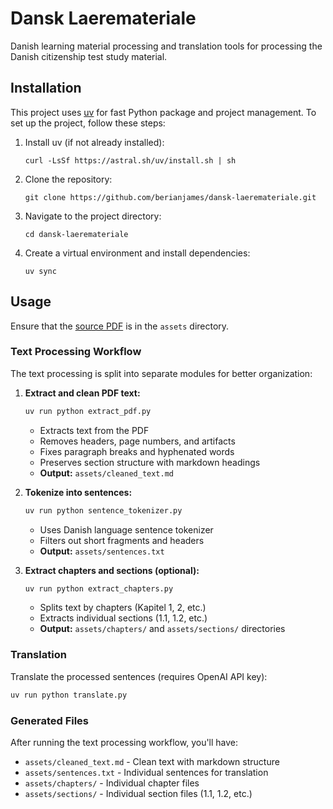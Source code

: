 # Dansk Laeremateriale

Danish learning material processing and translation tools for processing the Danish citizenship test study material.

## Installation

This project uses [uv](https://docs.astral.sh/uv/) for fast Python package and project management. To set up the project, follow these steps:

1. Install uv (if not already installed):
    ```
    curl -LsSf https://astral.sh/uv/install.sh | sh
    ```

2. Clone the repository:
    ```
    git clone https://github.com/berianjames/dansk-laeremateriale.git
    ```

3. Navigate to the project directory:
    ```
    cd dansk-laeremateriale
    ```

4. Create a virtual environment and install dependencies:
    ```
    uv sync
    ```

## Usage

Ensure that the [source PDF](https://siri.dk/media/10915/laeremateriale-til-indfoedsretsproeven.pdf) is in the `assets` directory.

### Text Processing Workflow

The text processing is split into separate modules for better organization:

1. **Extract and clean PDF text:**
    ```bash
    uv run python extract_pdf.py
    ```
    - Extracts text from the PDF
    - Removes headers, page numbers, and artifacts
    - Fixes paragraph breaks and hyphenated words
    - Preserves section structure with markdown headings
    - **Output:** `assets/cleaned_text.md`

2. **Tokenize into sentences:**
    ```bash
    uv run python sentence_tokenizer.py
    ```
    - Uses Danish language sentence tokenizer
    - Filters out short fragments and headers
    - **Output:** `assets/sentences.txt`

3. **Extract chapters and sections (optional):**
    ```bash
    uv run python extract_chapters.py
    ```
    - Splits text by chapters (Kapitel 1, 2, etc.)
    - Extracts individual sections (1.1, 1.2, etc.)
    - **Output:** `assets/chapters/` and `assets/sections/` directories

### Translation

Translate the processed sentences (requires OpenAI API key):
```bash
uv run python translate.py
```

### Generated Files

After running the text processing workflow, you'll have:
- `assets/cleaned_text.md` - Clean text with markdown structure
- `assets/sentences.txt` - Individual sentences for translation
- `assets/chapters/` - Individual chapter files
- `assets/sections/` - Individual section files (1.1, 1.2, etc.)
